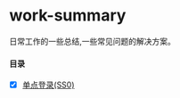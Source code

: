 # work-summary

日常工作的一些总结,一些常见问题的解决方案。

#### 目录

- [x] [单点登录(SS0)](https://github.com/yigebanchengxuyuan/work-summary/blob/master/sso.md "单点登录")
